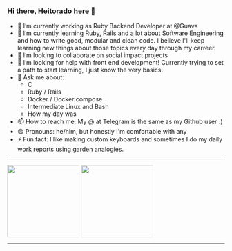 ### Hi there, Heitorado here 👋

- 🔭 I’m currently working as Ruby Backend Developer at @Guava
- 🌱 I’m currently learning Ruby, Rails and a lot about Software Engineering and how to write good, modular and clean code. I believe I'll keep learning new things about those topics every day through my carreer.
- 👯 I’m looking to collaborate on social impact projects
- 🤔 I’m looking for help with front end development! Currently trying to set a path to start learning, I just know the very basics.
- 💬 Ask me about:
  - C
  - Ruby / Rails
  - Docker / Docker compose
  - Intermediate Linux and Bash
  - How my day was
- 📫 How to reach me: My @ at Telegram is the same as my Github user :)
- 😄 Pronouns: he/him, but honestly I'm comfortable with any
- ⚡ Fun fact: I like making custom keyboards and sometimes I do my daily work reports using garden analogies.

---

<span>
  <img align="center" height="167" src="https://github-readme-stats.vercel.app/api?username=heitorado&count_private=true&show_icons=true&theme=synthwave&hide=issues" />
</span>
<span>
  <img align="center" height="167" src="https://github-readme-stats.vercel.app/api/top-langs/?username=heitorado&layout=compact&langs_count=6&theme=synthwave&hide=c,c%2B%2B,verilog,systemverilog,html,python,javascript,css,kotlin" />
</span>

---
